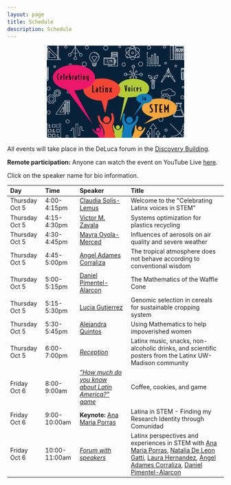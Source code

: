 ```yaml
---
layout: page
title: Schedule
description: Schedule
---
```


<div style="text-align: center;">
    <img src="../assets/pics/LATINXinSTEM2.png" width="320">
</div>


All events will take place in the DeLuca forum in the [Discovery Building](https://goo.gl/maps/AeCdxxd4Qx1BGH9k6).

**Remote participation:** Anyone can watch the event on YouTube Live [here](https://youtube.com/live/ZBAv9rZC83E?feature=share).

Click on the speaker name for bio information.

| Day | Time | Speaker | Title |  
| :---   | :--- | :--- | :---  | 
| Thursday Oct 5 | 4:00-4:15pm | [Claudia Solis-Lemus](https://solislemuslab.github.io/latinx-uwmadison/pages/speakers.html#claudia) | Welcome to the "Celebrating Latinx voices in STEM" |
| Thursday Oct 5 | 4:15-4:30pm | [Victor M. Zavala](https://solislemuslab.github.io/latinx-uwmadison/pages/speakers.html#victor) | Systems optimization for plastics recycling |
| Thursday Oct 5 | 4:30-4:45pm | [Mayra Oyola-Merced](https://solislemuslab.github.io/latinx-uwmadison/pages/speakers.html#mayra) | Influences of aerosols on air quality and severe weather  |
| Thursday Oct 5 | 4:45-5:00pm | [Angel Adames Corraliza](https://solislemuslab.github.io/latinx-uwmadison/pages/speakers.html#angel) | The tropical atmosphere does not behave according to conventional wisdom  |
| Thursday Oct 5 | 5:00-5:15pm | [Daniel Pimentel-Alarcon](https://solislemuslab.github.io/latinx-uwmadison/pages/speakers.html#daniel) | The Mathematics of the Waffle Cone |
| Thursday Oct 5 | 5:15-5:30pm | [Lucia Gutierrez](https://solislemuslab.github.io/latinx-uwmadison/pages/speakers.html#lucia) | Genomic selection in cereals for sustainable cropping system | 
| Thursday Oct 5 | 5:30-5:45pm | [Alejandra Quintos](https://solislemuslab.github.io/latinx-uwmadison/pages/speakers.html#alejandra) | Using Mathematics to help impoverished women  | 
| Thursday Oct 5 | 6:00-7:00pm | [_Reception_](https://solislemuslab.github.io/latinx-uwmadison/pages/reception.html) | Latinx music, snacks, non-alcoholic drinks, and scientific posters from the Latinx UW-Madison community |
| Friday Oct 6 | 8:00-9:00am | [_"How much do you know about Latin America?" game_](https://solislemuslab.github.io/latinx-uwmadison/pages/games.html#game) | Coffee, cookies, and game |
| Friday Oct 6 | 9:00-10:00am | **Keynote:** [Ana Maria Porras](https://solislemuslab.github.io/latinx-uwmadison/pages/speakers.html#anamaria) | Latina in STEM - Finding my Research Identity through Comunidad |
| Friday Oct 6 | 10:00-11:00am | [_Forum with speakers_](https://solislemuslab.github.io/latinx-uwmadison/pages/games.html#forum) | Latinx perspectives and experiences in STEM with [Ana Maria Porras](https://solislemuslab.github.io/latinx-uwmadison/pages/speakers.html#anamaria), [Natalia De Leon Gatti](https://solislemuslab.github.io/latinx-uwmadison/pages/speakers.html#natalia), [Laura Hernandez](https://solislemuslab.github.io/latinx-uwmadison/pages/speakers.html#laura), [Angel Adames Corraliza](https://solislemuslab.github.io/latinx-uwmadison/pages/speakers.html#angel), [Daniel Pimentel-Alarcon](https://solislemuslab.github.io/latinx-uwmadison/pages/speakers.html#daniel) |


